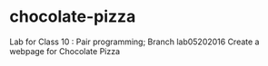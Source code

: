 # chocolate-pizza
Lab for Class 10 : Pair programming;
Branch lab05202016
Create a webpage for Chocolate Pizza
